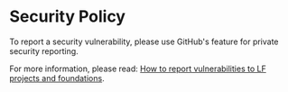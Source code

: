 # Security Policy

To report a security vulnerability, please use GitHub's feature for private security reporting.

For more information, please read: [How to report vulnerabilities to LF projects and foundations](https://www.linuxfoundation.org/security).
